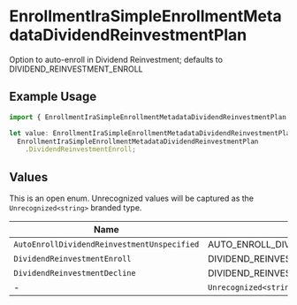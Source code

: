 # EnrollmentIraSimpleEnrollmentMetadataDividendReinvestmentPlan

Option to auto-enroll in Dividend Reinvestment; defaults to DIVIDEND_REINVESTMENT_ENROLL

## Example Usage

```typescript
import { EnrollmentIraSimpleEnrollmentMetadataDividendReinvestmentPlan } from "@apexfintechsolutions/ascend-sdk/models/components";

let value: EnrollmentIraSimpleEnrollmentMetadataDividendReinvestmentPlan =
  EnrollmentIraSimpleEnrollmentMetadataDividendReinvestmentPlan
    .DividendReinvestmentEnroll;
```

## Values

This is an open enum. Unrecognized values will be captured as the `Unrecognized<string>` branded type.

| Name                                          | Value                                         |
| --------------------------------------------- | --------------------------------------------- |
| `AutoEnrollDividendReinvestmentUnspecified`   | AUTO_ENROLL_DIVIDEND_REINVESTMENT_UNSPECIFIED |
| `DividendReinvestmentEnroll`                  | DIVIDEND_REINVESTMENT_ENROLL                  |
| `DividendReinvestmentDecline`                 | DIVIDEND_REINVESTMENT_DECLINE                 |
| -                                             | `Unrecognized<string>`                        |